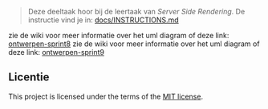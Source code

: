 > Deze deeltaak hoor bij de leertaak van _Server Side Rendering_. De instructie vind je in: [docs/INSTRUCTIONS.md](docs/INSTRUCTIONS.md)

zie de wiki voor meer informatie over het uml diagram of deze link: <a href="https://github.com/yujing-student/server-side-rendering-server-side-website/wiki/2-Ontwerpen#uml-diagram">ontwerpen-sprint8</a>
zie de wiki voor meer informatie over het uml diagram of deze link: <a href="https://github.com/yujing-student/the-web-is-for-everyone-interactive-functionality/wiki/2-Ontwerpen">ontwerpen-sprint9</a>

## Licentie

This project is licensed under the terms of the [MIT license](./LICENSE).
